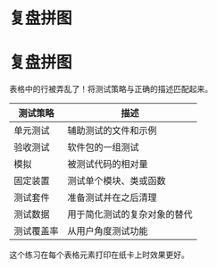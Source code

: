 # 复盘拼图

# 复盘拼图

表格中的行被弄乱了！将测试策略与正确的描述匹配起来。

| 测试策略 | 描述 |
| --- | --- |
| 单元测试 | 辅助测试的文件和示例 |
| 验收测试 | 软件包的一组测试 |
| 模拟 | 被测试代码的相对量 |
| 固定装置 | 测试单个模块、类或函数 |
| 测试套件 | 准备测试并在之后清理 |
| 测试数据 | 用于简化测试的复杂对象的替代 |
| 测试覆盖率 | 从用户角度测试功能 |

这个练习在每个表格元素打印在纸卡上时效果更好。

